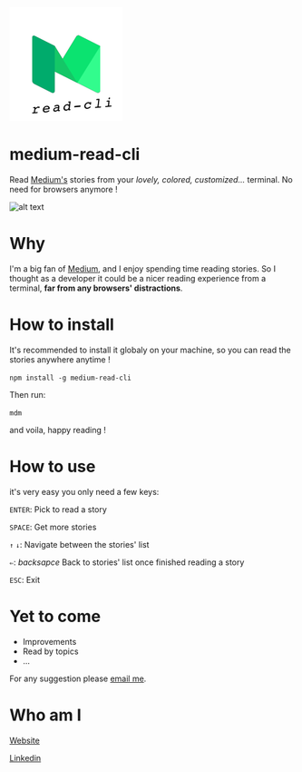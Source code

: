 ![alt text](https://raw.githubusercontent.com/fkanout/medium-read-cli/master/assets/mdm200.png)


# medium-read-cli
Read [Medium's](https://www.medium.com) stories from your *lovely, colored, customized...* terminal. No need for browsers anymore !

![alt text](https://raw.githubusercontent.com/fkanout/medium-read-cli/master/assets/demo.gif)


# Why
I'm a big fan of [Medium](https://www.medium.com), and I enjoy spending time reading stories. So I thought as a developer it could be a nicer reading experience from a terminal, **far from any browsers' distractions**.

# How to install
It's recommended to install it globaly on your machine, so you can read the stories anywhere anytime !

`npm install -g medium-read-cli`

Then run:

`mdm`

and voila, happy reading !

# How to use
it's very easy you only need a few keys:

`ENTER`: Pick to read a story

`SPACE`: Get more stories

`↑` `↓`: Navigate between the stories' list

`⇐`: *backsapce* Back to stories' list once finished reading a story

`ESC`: Exit

# Yet to come
- Improvements 
- Read by topics
- ...

For any suggestion please [email me](mailto:faisal@kanout.com).
# Who am I

[Website](https://www.kanout.com)

[Linkedin](https://www.linkedin.com/in/faisalkanout/)
